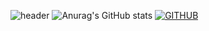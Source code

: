 ![header](https://capsule-render.vercel.app/api?type=waving&color=timeGradient&text=Welcome%20to%20YoungUk's%20GitHub%20👋&animation=twinkling&fontSize=35&fontAlignY=40&fontAlign=40&height=250)
![Anurag's GitHub stats](https://github-readme-stats.vercel.app/api?username=HanYoungUk&show_icons=true&theme=merko)
[![GITHUB](https://hits.seeyoufarm.com/api/count/incr/badge.svg?url=https%3A%2F%2Fgithub.com%2FHanYoungUk0&count_bg=%23F29494&title_bg=%232F2E2E&icon=github.svg&icon_color=%23FFFFFF&title=GITHUB&edge_flat=false)](https://github.com/HanYoungUk)


